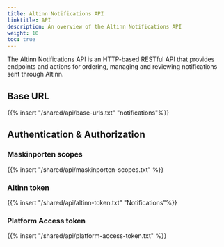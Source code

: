 ```yaml
---
title: Altinn Notifications API
linktitle: API
description: An overview of the Altinn Notifications API
weight: 10
toc: true
---
```


The Altinn Notifications API is an HTTP-based RESTful API that provides endpoints and actions for ordering,
managing and reviewing notifications sent through Altinn.

## Base URL

{{% insert "/shared/api/base-urls.txt" "notifications"%}}

## Authentication & Authorization

### Maskinporten scopes

{{% insert "/shared/api/maskinporten-scopes.txt" %}}

### Altinn token

{{% insert "/shared/api/altinn-token.txt" "Notifications"%}}

### Platform Access token

{{% insert "/shared/api/platform-access-token.txt" %}}

